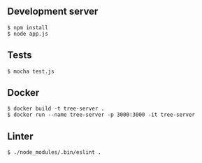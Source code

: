## Development server

```shell
$ npm install
$ node app.js
```

## Tests

```shell
$ mocha test.js
```

## Docker

```shell
$ docker build -t tree-server .
$ docker run --name tree-server -p 3000:3000 -it tree-server
```

## Linter

```shell
$ ./node_modules/.bin/eslint .
```

